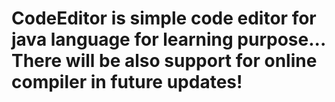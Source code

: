 # CodeEditor is simple code editor for java language for learning purpose... There will be also support for online compiler in future updates!
